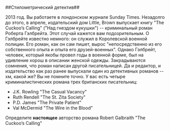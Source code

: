 ##Стилометрический детектив##

2013 год. Вы работаете в лондонском журнале Sunday Times. Незадолго до этого, в апреле, издательский дом Little, Brown выпускает книгу "The Cuckoo’s Calling" ("Над гнездом кукушки") -- криминальный роман Роберта Гэлбрейта. Этот случай кажется вам подозрительным. О Гэлбрейте известно немного: он служил в Королевской военной полиции. Его роман, как он сам пишет, вырос "непосредственно из его собственного опыта и опыта его друзей-военных". Однако Гэлбрейт, человек, который якобы провел годы в военной форме, был на удивление хорош в описании 
женской одежды. Закрадываются сомнения, что роман написан другой писательницей. Да и редактор, и издательство как раз ранее выпускали один из детективных романов -- хм, какой же? Вы не помните точно. У вас есть четыре криминалистических романа трех британских писательниц: 
* J.K. Rowling "The Casual Vacancy" 
* Ruth Rendell "The St. Zita Society"
* P.D. James "The Private Patient"
* Val McDermid "The Wire in the Blood"

Определите **настоящее** авторство романа Robert Galbraith "The Cuckoo’s Calling"
